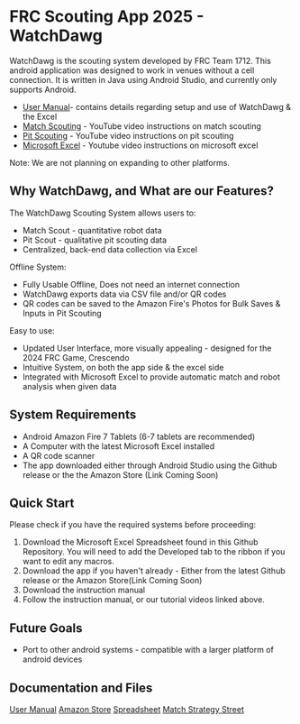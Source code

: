 # FRC Scouting App 2025 - WatchDawg

WatchDawg is the scouting system developed by FRC Team 1712. This android application was designed to work in venues without a cell connection.
It is written in Java using Android Studio, and currently only supports Android.

* [User Manual](https://github.com/Dawgma-1712/Watchdawg-2025/blob/2fbe2bc410220c71ddfa802f27ea7d1e979237ee/2025%20Dawgma%20Scouting%20User%20Manual%20(3).pdf)- contains details regarding setup and use of WatchDawg & the Excel
* [Match Scouting](https://www.youtube.com/watch?v=9rv-PaQupMs) - YouTube video instructions on match scouting
* [Pit Scouting](https://www.youtube.com/watch?v=Vkx3Gq3UP6o) - YouTube video instructions on pit scouting
* [Microsoft Excel](https://www.youtube.com/watch?v=Gi4yMPyN_pw) - Youtube video instructions on microsoft excel

Note: We are not planning on expanding to other platforms.

## Why WatchDawg, and What are our Features?

The WatchDawg Scouting System allows users to:
* Match Scout - quantitative robot data
* Pit Scout - qualitative pit scouting data
* Centralized, back-end data collection via Excel 

Offline System:
* Fully Usable Offline, Does not need an internet connection
* WatchDawg exports data via CSV file and/or QR codes
* QR codes can be saved to the Amazon Fire's Photos for Bulk Saves & Inputs in Pit Scouting

Easy to use:
* Updated User Interface, more visually appealing - designed for the 2024 FRC Game, Crescendo
* Intuitive System, on both the app side & the excel side 
* Integrated with Microsoft Excel to provide automatic match and robot analysis when given data

## System Requirements
* Android Amazon Fire 7 Tablets (6-7 tablets are recommended)
* A Computer with the latest Microsoft Excel installed
* A QR code scanner
* The app downloaded either through Android Studio using the Github release or the the Amazon Store (Link Coming Soon)


## Quick Start 
Please check if you have the required systems before proceeding:

1. Download the Microsoft Excel Spreadsheet found in this Github Repository. You will need to add the Developed tab to the ribbon if you want to edit any macros.
2. Download the app if you haven't already - Either from the latest Github release or the Amazon Store(Link Coming Soon)
3. Download the instruction manual 
4. Follow the instruction manual, or our tutorial videos linked above.

## Future Goals
* Port to other android systems - compatible with a larger platform of android devices

## Documentation and Files

[User Manual](https://github.com/Dawgma-1712/Watchdawg-2025/blob/2fbe2bc410220c71ddfa802f27ea7d1e979237ee/2025%20Dawgma%20Scouting%20User%20Manual%20(3).pdf)
[Amazon Store](https://www.amazon.com/Dawgma-Robotics-WatchDawg/dp/B09VMZZ6FL/ref=sr_1_1?crid=3VO7RU5EHGVY9&dib=eyJ2IjoiMSJ9.sal-Duc88BgaLIBymz44tfnoCWjgIgh1TddOblRr_6Y-Z1l6ukUKQeJgBd_UUvDMis28NAcrShkP2D-j77RsK9jtocBE-9apfar3COkRDxFPL-UUJmJqFiZ0lQ9QomZXsNH7b3lAueTpa8Hw-zFN5m1GebULMRPxz9dxpZQaIpqQMZDmlq0te-K8eHOr6MOJAjec36bTYrOTetMupGcBALIinDXJZRq0mgOxFULxy9MN0oc0E2faJagk0MwW2aaT0vMz2v1vK0VYFA0AuiZPJPGh5mX-vQMbFYNuUKOQk0_FWcFL6FVzJDsiYtm0jHVnULWLMhqS7Z5J8RzTNM0FJDNhG8NGnhx7z_eUFuPNtBv6mrThNBm-JRdk4fpAOO-8whMsuYieZm9FyrZkZSt4T8tARxkUaocFuzgHt5Ban-hlrDFR3JbDebkbH8ROZmSr.dB83ZtGptPwYySN8mp37AxeGcU_WB8QZJrx1TEEHxOg&dib_tag=se&keywords=dawgma&qid=1740859854&s=mobile-apps&sprefix=dawgma%2Cmobile-apps%2C89&sr=1-1)
[Spreadsheet](https://github.com/Dawgma-1712/Watchdawg-2025/blob/7fe53a4d2e9d09c23cb34443296eda60a44f8986/2025WATCHDAWG_Post_Bensalem.xlsm)
[Match Strategy Street](https://github.com/Dawgma-1712/Watchdawg-2025/blob/b7dbba1a3ad4e020d0530285126b897ce47344f5/MatchStrategySheet2025.docx)
